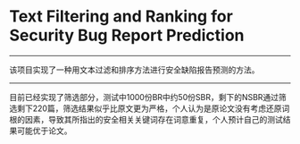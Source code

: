 # Text Filtering and Ranking for Security Bug Report Prediction

------

该项目实现了一种用文本过滤和排序方法进行安全缺陷报告预测的方法。

---

目前已经实现了筛选部分，测试中1000份BR中约50份SBR，剩下的NSBR通过筛选剩下220篇，筛选结果似乎比原文更为严格，个人认为是原论文没有考虑还原词根的因素，导致其所指出的安全相关关键词存在词意重复，个人预计自己的测试结果可能优于论文。
